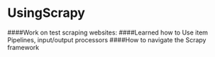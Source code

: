 # UsingScrapy
####Work on test scraping websites:
####Learned how to Use item Pipelines, input/output processors
####How to navigate the Scrapy framework 
